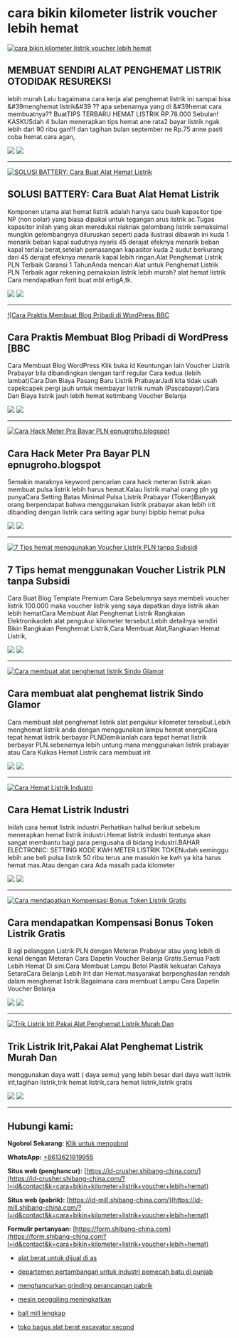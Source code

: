 # cara bikin kilometer listrik voucher lebih hemat

<a href="https://swt.shibang-china.com/?l=id&img&k=cara+bikin+kilometer+listrik+voucher+lebih+hemat" target="_blank">![cara bikin kilometer listrik voucher lebih hemat](http://static.shibang-china.com/all-800x300/1528.jpg)</a>

## MEMBUAT SENDIRI ALAT PENGHEMAT LISTRIK OTODIDAK RESUREKSI
lebih murah Lalu bagaimana cara kerja alat penghemat listrik ini sampai bisa &#39menghemat listrik&#39 ?? apa sebenarnya yang di &#39hemat cara membuatnya?? BuatTIPS TERBARU HEMAT LISTRIK RP.78.000 Sebulan! KASKUSdah 4 bulan menerapkan tips hemat ane rata2 bayar listrik ngak lebih dari 90 ribu gan!!! dan tagihan bulan september ne Rp.75 anne pasti coba hemat cara agan,


<a href="https://whatsapp.shibangsoft.com/WhatsApp.php" target="_blank" title="WhatsApp">![](http://static.shibang-china.com/icon/whatsapp.png)</a> <a href="https://swt.shibang-china.com/?l=id&icon&k=cara+bikin+kilometer+listrik+voucher+lebih+hemat" target="_blank">![](http://static.shibang-china.com/icon/chat-id.png)</a>

---

<a href="https://swt.shibang-china.com/?l=id&img&k=cara+bikin+kilometer+listrik+voucher+lebih+hemat" target="_blank">![SOLUSI BATTERY: Cara Buat Alat Hemat Listrik](http://static.shibang-china.com/all-800x300/18.jpg)</a>

## SOLUSI BATTERY: Cara Buat Alat Hemat Listrik
Komponen utama alat hemat listrik adalah hanya satu buah kapasitor tipe NP (non polar) yang biasa dipakai untuk tegangan arus listrik ac.Tugas kapasitor inilah yang akan mereduksi riakriak gelombang listrik semaksimal mungkin gelombangnya diluruskan seperti pada ilustrasi dibawah ini kuda 1 menarik beban kapal sudutnya nyaris 45 derajat efeknya menarik beban kapal terlalu berat,setelah pemasangan kapasitor kuda 2 sudut berkurang dari 45 derajat efeknya menarik kapal lebih ringan.Alat Penghemat Listrik PLN Terbaik Garansi 1 TahunAnda mencari Alat untuk Penghemat Listrik PLN Terbaik agar rekening pemakaian listrik lebih murah? alat hemat listrik Cara mendapatkan ferit buat mbl ertigA,tk.


<a href="https://whatsapp.shibangsoft.com/WhatsApp.php" target="_blank" title="WhatsApp">![](http://static.shibang-china.com/icon/whatsapp.png)</a> <a href="https://swt.shibang-china.com/?l=id&icon&k=cara+bikin+kilometer+listrik+voucher+lebih+hemat" target="_blank">![](http://static.shibang-china.com/icon/chat-id.png)</a>

---

<a href="https://swt.shibang-china.com/?l=id&img&k=cara+bikin+kilometer+listrik+voucher+lebih+hemat" target="_blank">![Cara Praktis Membuat Blog Pribadi di WordPress [BBC](http://static.shibang-china.com/all-800x300/584.jpg)</a>

## Cara Praktis Membuat Blog Pribadi di WordPress [BBC
Cara Membuat Blog WordPress Klik buka id Keuntungan lain Voucher Listrik Prabayar bila dibandingkan dengan tarif regular Cara kedua (lebih lambat)Cara Dan Biaya Pasang Baru Listrik PrabayarJadi kita tidak usah capekcapek pergi jauh untuk membayar listrik rumah (Pascabayar).Cara Dan Biaya listrik jauh lebih hemat ketimbang Voucher Belanja


<a href="https://whatsapp.shibangsoft.com/WhatsApp.php" target="_blank" title="WhatsApp">![](http://static.shibang-china.com/icon/whatsapp.png)</a> <a href="https://swt.shibang-china.com/?l=id&icon&k=cara+bikin+kilometer+listrik+voucher+lebih+hemat" target="_blank">![](http://static.shibang-china.com/icon/chat-id.png)</a>

---

<a href="https://swt.shibang-china.com/?l=id&img&k=cara+bikin+kilometer+listrik+voucher+lebih+hemat" target="_blank">![Cara Hack Meter Pra Bayar PLN epnugroho.blogspot](http://static.shibang-china.com/all-800x300/457.jpg)</a>

## Cara Hack Meter Pra Bayar PLN epnugroho.blogspot
Semakin maraknya keyword pencarian cara hack meteran listrik akan membuat pulsa listrik lebih harus hemat.Kalau listrik mahal orang pln yg punyaCara Setting Batas Minimal Pulsa Listrik Prabayar (Token)Banyak orang berpendapat bahwa menggunakan listrik prabayar akan lebih irit dibanding dengan listrik cara setting agar bunyi bipbip hemat pulsa


<a href="https://whatsapp.shibangsoft.com/WhatsApp.php" target="_blank" title="WhatsApp">![](http://static.shibang-china.com/icon/whatsapp.png)</a> <a href="https://swt.shibang-china.com/?l=id&icon&k=cara+bikin+kilometer+listrik+voucher+lebih+hemat" target="_blank">![](http://static.shibang-china.com/icon/chat-id.png)</a>

---

<a href="https://swt.shibang-china.com/?l=id&img&k=cara+bikin+kilometer+listrik+voucher+lebih+hemat" target="_blank">![7 Tips hemat menggunakan Voucher Listrik PLN tanpa Subsidi](http://static.shibang-china.com/all-800x300/1013.jpg)</a>

## 7 Tips hemat menggunakan Voucher Listrik PLN tanpa Subsidi
Cara Buat Blog Template Premium Cara Sebelumnya saya membeli voucher listrik 100.000 maka voucher listrik yang saya dapatkan daya listrik akan lebih hematCara Membuat Alat Penghemat Listrik Rangkaian Elektronikaoleh alat pengukur kilometer tersebut.Lebih detailnya sendiri Bikin Rangkaian Penghemat Listrik,Cara Membuat Alat,Rangkaian Hemat Listrik,


<a href="https://whatsapp.shibangsoft.com/WhatsApp.php" target="_blank" title="WhatsApp">![](http://static.shibang-china.com/icon/whatsapp.png)</a> <a href="https://swt.shibang-china.com/?l=id&icon&k=cara+bikin+kilometer+listrik+voucher+lebih+hemat" target="_blank">![](http://static.shibang-china.com/icon/chat-id.png)</a>

---

<a href="https://swt.shibang-china.com/?l=id&img&k=cara+bikin+kilometer+listrik+voucher+lebih+hemat" target="_blank">![Cara membuat alat penghemat listrik Sindo Glamor](http://static.shibang-china.com/all-800x300/33.jpg)</a>

## Cara membuat alat penghemat listrik Sindo Glamor
Cara membuat alat penghemat listrik alat pengukur kilometer tersebut.Lebih menghemat listrik anda dengan menggunakan lampu hemat energiCara tepat hemat listrik berbayar PLNDemikianlah cara tepat hemat listrik berbayar PLN.sebenarnya lebih untung mana menggunakan listrik prabayar atau Cara Kulkas Hemat Listrik cara membuat irit


<a href="https://whatsapp.shibangsoft.com/WhatsApp.php" target="_blank" title="WhatsApp">![](http://static.shibang-china.com/icon/whatsapp.png)</a> <a href="https://swt.shibang-china.com/?l=id&icon&k=cara+bikin+kilometer+listrik+voucher+lebih+hemat" target="_blank">![](http://static.shibang-china.com/icon/chat-id.png)</a>

---

<a href="https://swt.shibang-china.com/?l=id&img&k=cara+bikin+kilometer+listrik+voucher+lebih+hemat" target="_blank">![Cara Hemat Listrik Industri](http://static.shibang-china.com/all-800x300/1102.jpg)</a>

## Cara Hemat Listrik Industri
Inilah cara hemat listrik industri.Perhatikan halhal berikut sebelum menerapkan hemat listrik industri.Hemat listrik industri tentunya akan sangat membantu bagi para pengusaha di bidang industri.BAHAR ELECTRONIC: SETTING KODE KWH METER LISTRIK TOKENudah seminggu lebih ane beli pulsa listrik 50 ribu terus ane masukin ke kwh ya kita harus hemat mas.Atau dengan cara Ada masalh pada kilometer


<a href="https://whatsapp.shibangsoft.com/WhatsApp.php" target="_blank" title="WhatsApp">![](http://static.shibang-china.com/icon/whatsapp.png)</a> <a href="https://swt.shibang-china.com/?l=id&icon&k=cara+bikin+kilometer+listrik+voucher+lebih+hemat" target="_blank">![](http://static.shibang-china.com/icon/chat-id.png)</a>

---

<a href="https://swt.shibang-china.com/?l=id&img&k=cara+bikin+kilometer+listrik+voucher+lebih+hemat" target="_blank">![Cara mendapatkan Kompensasi Bonus Token Listrik Gratis](http://static.shibang-china.com/all-800x300/86.jpg)</a>

## Cara mendapatkan Kompensasi Bonus Token Listrik Gratis
B agi pelanggan Listrik PLN dengan Meteran Prabayar atau yang lebih di kenal dengan Meteran Cara Dapetin Voucher Belanja Gratis.Semua Pasti Lebih Hemat Di sini.Cara Membuat Lampu Botol Plastik kekuatan Cahaya SetaraCara Belanja Lebih Irit dan Hemat.masyarakat berpenghasilan rendah dalam menghemat listrik.Bagaimana cara membuat Lampu Cara Dapetin Voucher Belanja


<a href="https://whatsapp.shibangsoft.com/WhatsApp.php" target="_blank" title="WhatsApp">![](http://static.shibang-china.com/icon/whatsapp.png)</a> <a href="https://swt.shibang-china.com/?l=id&icon&k=cara+bikin+kilometer+listrik+voucher+lebih+hemat" target="_blank">![](http://static.shibang-china.com/icon/chat-id.png)</a>

---

<a href="https://swt.shibang-china.com/?l=id&img&k=cara+bikin+kilometer+listrik+voucher+lebih+hemat" target="_blank">![Trik Listrik Irit,Pakai Alat Penghemat Listrik Murah Dan](http://static.shibang-china.com/all-800x300/1451.jpg)</a>

## Trik Listrik Irit,Pakai Alat Penghemat Listrik Murah Dan
menggunakan daya watt ( daya semu) yang lebih besar dari daya watt listrik irit,tagihan listrik,trik hemat listrik,cara hemat listrik,listrik gratis

<a href="https://whatsapp.shibangsoft.com/WhatsApp.php" target="_blank" title="WhatsApp">![](http://static.shibang-china.com/icon/whatsapp.png)</a> <a href="https://swt.shibang-china.com/?l=id&icon&k=cara+bikin+kilometer+listrik+voucher+lebih+hemat" target="_blank">![](http://static.shibang-china.com/icon/chat-id.png)</a>

---
## Hubungi kami:

**Ngobrol Sekarang:** [Klik untuk mengobrol](https://swt.shibang-china.com?l=id&contact&k=cara+bikin+kilometer+listrik+voucher+lebih+hemat)

**WhatsApp:**  [+8613621919955](https://whatsapp.shibangsoft.com/WhatsApp.php)

**Situs web (penghancur):** [https://id-crusher.shibang-china.com/](https://id-crusher.shibang-china.com/?l=id&contact&k=cara+bikin+kilometer+listrik+voucher+lebih+hemat)

**Situs web (pabrik):** [https://id-mill.shibang-china.com/](https://id-mill.shibang-china.com/?l=id&contact&k=cara+bikin+kilometer+listrik+voucher+lebih+hemat)

**Formulir pertanyaan:** [https://form.shibang-china.com](https://form.shibang-china.com?l=id&contact&k=cara+bikin+kilometer+listrik+voucher+lebih+hemat)

* [alat berat untuk dijual di as](../35/alat%20berat%20untuk%20dijual%20di%20as.md)

* [departemen pertambangan untuk industri pemecah batu di punjab](../36/departemen%20pertambangan%20untuk%20industri%20pemecah%20batu%20di%20punjab.md)

* [menghancurkan grinding perancangan pabrik](../37/menghancurkan%20grinding%20perancangan%20pabrik.md)

* [mesin penggiling meningkatkan](../39/mesin%20penggiling%20meningkatkan.md)

* [ball mill lengkap](../36/ball%20mill%20lengkap.md)

* [toko bagus alat berat excavator second](../38/toko%20bagus%20alat%20berat%20excavator%20second.md)